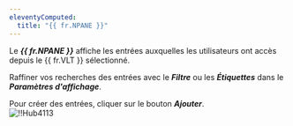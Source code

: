 ```yaml
---
eleventyComputed:
  title: "{{ fr.NPANE }}"
---
```

Le ***{{ fr.NPANE }}*** affiche les entrées auxquelles les utilisateurs ont accès depuis le {{ fr.VLT }} sélectionné.  

Raffiner vos recherches des entrées avec le ***Filtre*** ou les ***Étiquettes*** dans le ***Paramètres d'affichage***.  

Pour créer des entrées, cliquer sur le bouton ***Ajouter***.  
![!!Hub4113](https://webdevolutions.azureedge.net/docs/fr/hub/Hub4113.png) 
